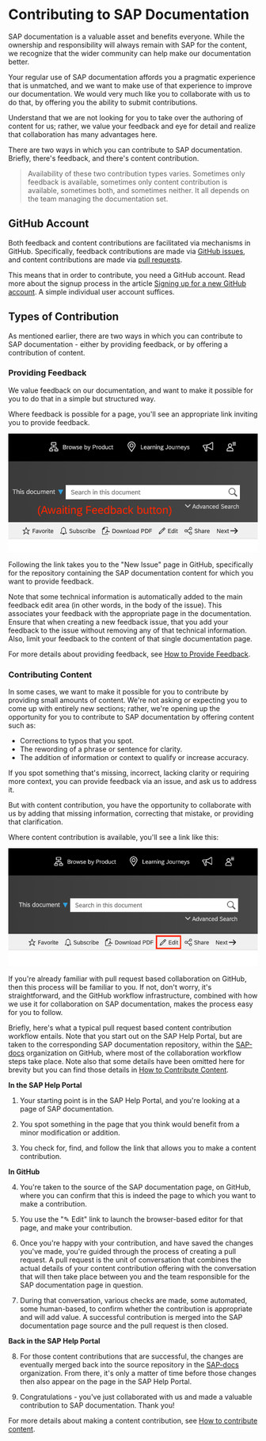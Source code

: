 # Contributing to SAP Documentation

SAP documentation is a valuable asset and benefits everyone. While the ownership and responsibility will always remain with SAP for the content, we recognize that the wider community can help make our documentation better.

Your regular use of SAP documentation affords you a pragmatic experience that is unmatched, and we want to make use of that experience to improve our documentation. We would very much like you to collaborate with us to do that, by offering you the ability to submit contributions.

Understand that we are not looking for you to take over the authoring of content for us; rather, we value your feedback and eye for detail and realize that collaboration has many advantages here.

There are two ways in which you can contribute to SAP documentation. Briefly, there's feedback, and there's content contribution.

> Availability of these two contribution types varies. Sometimes only feedback is available, sometimes only content contribution is available, sometimes both, and sometimes neither. It all depends on the team managing the documentation set.

## GitHub Account

Both feedback and content contributions are facilitated via mechanisms in GitHub. Specifically, feedback contributions are made via [GitHub issues][github-issues], and content contributions are made via [pull requests][github-pull-requests].

This means that in order to contribute, you need a GitHub account. Read more about the signup process in the article [Signing up for a new GitHub account][github-signup]. A simple individual user account suffices.

## Types of Contribution

As mentioned earlier, there are two ways in which you can contribute to SAP documentation - either by providing feedback, or by offering a contribution of content.

### Providing Feedback

We value feedback on our documentation, and want to make it possible for you to do that in a simple but structured way.

Where feedback is possible for a page, you'll see an appropriate link inviting you to provide feedback.

![Feedback link](assets/feedback-link.png)

Following the link takes you to the "New Issue" page in GitHub, specifically for the repository containing the SAP documentation content for which you want to provide feedback.

Note that some technical information is automatically added to the main feedback edit area (in other words, in the body of the issue). This associates your feedback with the appropriate page in the documentation. Ensure that when creating a new feedback issue, that you add your feedback to the issue without removing any of that technical information. Also, limit your feedback to the content of that single documentation page.

For more details about providing feedback, see [How to Provide Feedback](feedback.md).

### Contributing Content 

In some cases, we want to make it possible for you to contribute by providing small amounts of content. We're not asking or expecting you to come up with entirely new sections; rather, we're opening up the opportunity for you to contribute to SAP documentation by offering content such as:

- Corrections to typos that you spot.
- The rewording of a phrase or sentence for clarity.
- The addition of information or context to qualify or increase accuracy.

If you spot something that's missing, incorrect, lacking clarity or requiring more context, you can provide feedback via an issue, and ask us to address it.

But with content contribution, you have the opportunity to collaborate with us by adding that missing information, correcting that mistake, or providing that clarification.

Where content contribution is available, you'll see a link like this:

![Content contribution link](assets/content-contribution-link.png)

If you're already familiar with pull request based collaboration on GitHub, then this process will be familiar to you. If not, don't worry, it's straightforward, and the GitHub workflow infrastructure, combined with how we use it for collaboration on SAP documentation, makes the process easy for you to follow.

Briefly, here's what a typical pull request based content contribution workflow entails. Note that you start out on the SAP Help Portal, but are taken to the corresponding SAP documentation repository, within the [SAP-docs][sap-docs-org] organization on GitHub, where most of the collaboration workflow steps take place. Note also that some details have been omitted here for brevity but you can find those details in [How to Contribute Content](content-contribution/README.md).

**In the SAP Help Portal**

1. Your starting point is in the SAP Help Portal, and you're looking at a page of SAP documentation.

2. You spot something in the page that you think would benefit from a minor modification or addition.

3. You check for, find, and follow the link that allows you to make a content contribution.

**In GitHub**

4. You're taken to the source of the SAP documentation page, on GitHub, where you can confirm that this is indeed the page to which you want to make a contribution.

5. You use the "✎ Edit" link to launch the browser-based editor for that page, and make your contribution.

6. Once you're happy with your contribution, and have saved the changes you've made, you're guided through the process of creating a pull request. A pull request is the unit of conversation that combines the actual details of your content contribution offering with the conversation that will then take place between you and the team responsible for the SAP documentation page in question.

7. During that conversation, various checks are made, some automated, some human-based, to confirm whether the contribution is appropriate and will add value. A successful contribution is merged into the SAP documentation page source and the pull request is then closed.

**Back in the SAP Help Portal**

8. For those content contributions that are successful, the changes are eventually merged back into the source repository in the [SAP-docs][sap-docs-org] organization. From there, it's only a matter of time before those changes then also appear on the page in the SAP Help Portal.

9. Congratulations - you've just collaborated with us and made a valuable contribution to SAP documentation. Thank you!

For more details about making a content contribution, see [How to contribute content](content/README.md).



[github-issues]: https://guides.github.com/features/issues/
[github-pull-requests]: https://docs.github.com/en/github/collaborating-with-issues-and-pull-requests/about-pull-requests
[github-signup]: https://docs.github.com/en/github/getting-started-with-github/signing-up-for-a-new-github-account
[sap-docs-org]: https://github.com/SAP-docs/
